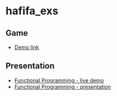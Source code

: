 # hafifa_exs

## Game

* [Demo link](https://htmlpreview.github.io/?https://github.com/Lebensmittelgeschaft/hafifa_exs/blob/omri-H/Omri/Game/A%20Bunch%20Of%20Random%20Sprites%20And%20Nic%20Cage%20Meow/index.html)


## Presentation

* [Functional Programming - live demo](http://ec2-54-201-252-18.us-west-2.compute.amazonaws.com:3000/client)
* [Functional Programming - presentation](http://ec2-54-201-252-18.us-west-2.compute.amazonaws.com:3000/pres)

